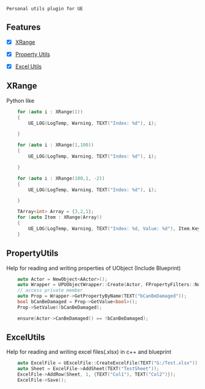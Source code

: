 

	Personal utils plugin for UE

## Features
- [x] [XRange](#XRange)
- [x] [Property Utils](#PropertyUtils)
- [x] [Excel Utils](#ExcelUtils)




XRange
--
Python like
```c++
	for (auto i : XRange(1))
	{
		UE_LOG(LogTemp, Warning, TEXT("Index: %d"), i);        

	}

	for (auto i : XRange(1,100))
	{
		UE_LOG(LogTemp, Warning, TEXT("Index: %d"), i);        

	}

	for (auto i : XRange(100,1, -2))
	{
		UE_LOG(LogTemp, Warning, TEXT("Index: %d"), i);        

	}

	TArray<int> Array = {3,2,1};
	for (auto Item : XRange(Array))
	{
		UE_LOG(LogTemp, Warning, TEXT("Index: %d, Value: %d"), Item.Key, Item.Value);        
	}
```

PropertyUtils
--
Help for reading and writing properties of UObject (Include Blueprint)
```c++
	auto Actor = NewObject<AActor>();
	auto Wrapper = UPUObjectWrapper::Create(Actor, FPropertyFilters::NoFiltering);
	// access private member
	auto Prop = Wrapper->GetPropertyByName(TEXT("bCanBeDamaged"));
	bool bCanBeDamaged = Prop->GetValue<bool>();
	Prop->SetValue(!bCanBeDamaged);

	ensure(Actor->CanBeDamaged() == !bCanBeDamaged);
```

ExcelUtils
--
Help for reading and writing excel files(.xlsx) in c++ and blueprint
```c++
	auto ExcelFile = UExcelFile::CreateExcelFile(TEXT("G:/Test.xlsx"));
	auto Sheet = ExcelFile->AddSheet(TEXT("TestSheet"));
	ExcelFile->AddRow(Sheet, 1, {TEXT("Col1"), TEXT("Col2")});
	ExcelFile->Save();
```